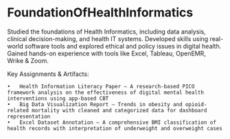 # FoundationOfHealthInformatics
Studied the foundations of Health Informatics, including data analysis, clinical decision-making, and health IT systems. Developed skills using real-world software tools and explored ethical and policy issues in digital health. Gained hands-on experience with tools like Excel, Tableau, OpenEMR, Wrike & Zoom.

Key Assignments & Artifacts:

	•	Health Information Literacy Paper – A research-based PICO framework analysis on the effectiveness of digital mental health interventions using app-based CBT
 	•	Big Data Visualization Report – Trends in obesity and opioid-related mortality with cleaned and categorized data for dashboard representation
	•	Excel Dataset Annotation – A comprehensive BMI classification of health records with interpretation of underweight and overweight cases
